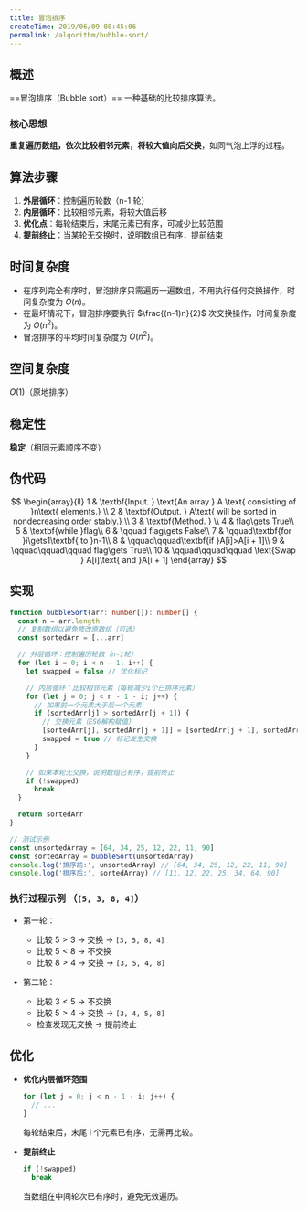 ```yaml
---
title: 冒泡排序
createTime: 2019/06/09 08:45:06
permalink: /algorithm/bubble-sort/
---
```


## 概述

==冒泡排序（Bubble sort）== 一种基础的比较排序算法。

### 核心思想

**重复遍历数组，依次比较相邻元素，将较大值向后交换**，如同气泡上浮的过程。

## 算法步骤

1. **外层循环**：控制遍历轮数（n-1 轮）
2. **内层循环**：比较相邻元素，将较大值后移
3. **优化点**：每轮结束后，末尾元素已有序，可减少比较范围
4. **提前终止**：当某轮无交换时，说明数组已有序，提前结束

## 时间复杂度

- 在序列完全有序时，冒泡排序只需遍历一遍数组，不用执行任何交换操作，时间复杂度为 $O(n)$。
- 在最坏情况下，冒泡排序要执行 $\frac{(n-1)n}{2}$ 次交换操作，时间复杂度为 $O(n^2)$。
- 冒泡排序的平均时间复杂度为 $O(n^2)$。

## 空间复杂度

$O(1)$（原地排序）

## 稳定性

**稳定**（相同元素顺序不变）

## 伪代码

$$
\begin{array}{ll}
1 & \textbf{Input. } \text{An array } A \text{ consisting of }n\text{ elements.} \\
2 & \textbf{Output. } A\text{ will be sorted in nondecreasing order stably.} \\
3 & \textbf{Method. }  \\
4 & flag\gets True\\
5 & \textbf{while }flag\\
6 & \qquad flag\gets False\\
7 & \qquad\textbf{for }i\gets1\textbf{ to }n-1\\
8 & \qquad\qquad\textbf{if }A[i]>A[i + 1]\\
9 & \qquad\qquad\qquad flag\gets True\\
10 & \qquad\qquad\qquad \text{Swap } A[i]\text{ and }A[i + 1]
\end{array}
$$

## 实现

```ts
function bubbleSort(arr: number[]): number[] {
  const n = arr.length
  // 复制数组以避免修改原数组（可选）
  const sortedArr = [...arr]

  // 外层循环：控制遍历轮数（n-1轮）
  for (let i = 0; i < n - 1; i++) {
    let swapped = false // 优化标记

    // 内层循环：比较相邻元素（每轮减少i个已排序元素）
    for (let j = 0; j < n - 1 - i; j++) {
      // 如果前一个元素大于后一个元素
      if (sortedArr[j] > sortedArr[j + 1]) {
        // 交换元素（ES6解构赋值）
        [sortedArr[j], sortedArr[j + 1]] = [sortedArr[j + 1], sortedArr[j]]
        swapped = true // 标记发生交换
      }
    }

    // 如果本轮无交换，说明数组已有序，提前终止
    if (!swapped)
      break
  }

  return sortedArr
}

// 测试示例
const unsortedArray = [64, 34, 25, 12, 22, 11, 90]
const sortedArray = bubbleSort(unsortedArray)
console.log('排序前:', unsortedArray) // [64, 34, 25, 12, 22, 11, 90]
console.log('排序后:', sortedArray) // [11, 12, 22, 25, 34, 64, 90]
```

### 执行过程示例 （`[5, 3, 8, 4]`）

- 第一轮：

  - 比较 $5 > 3$ → 交换 → `[3, 5, 8, 4]`
  - 比较 $5 < 8$ → 不交换
  - 比较 $8 > 4$ → 交换 → `[3, 5, 4, 8]`

- 第二轮：

  - 比较 $3 < 5$ → 不交换
  - 比较 $5 > 4$ → 交换 → `[3, 4, 5, 8]`
  - 检查发现无交换 → 提前终止

## 优化

- **优化内层循环范围**

  ```ts
  for (let j = 0; j < n - 1 - i; j++) {
    // ...
  }
  ```

  每轮结束后，末尾 i 个元素已有序，无需再比较。

- **提前终止**

  ```ts
  if (!swapped)
    break
  ```

  当数组在中间轮次已有序时，避免无效遍历。

